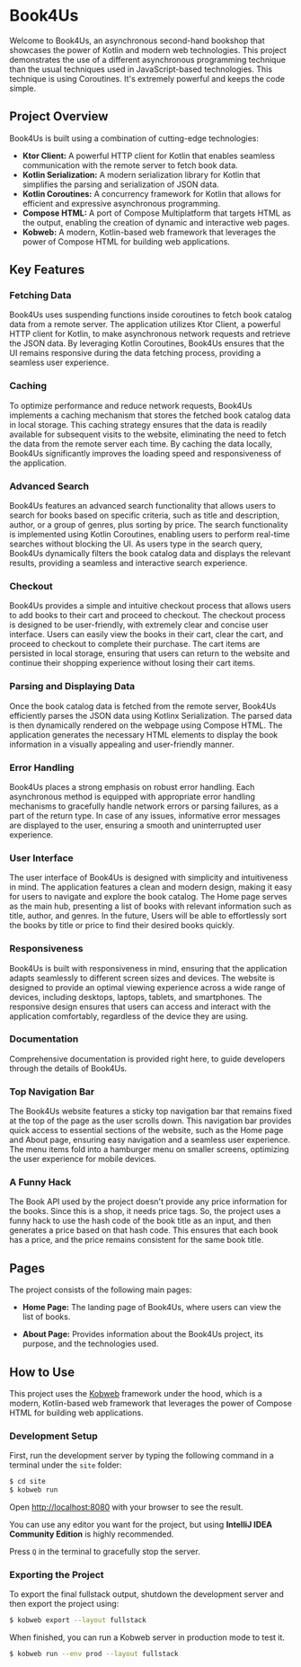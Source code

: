 # Book4Us

Welcome to Book4Us, an asynchronous second-hand bookshop that showcases the power of Kotlin and modern web
technologies. This project demonstrates the use of a different asynchronous programming technique than the usual
techniques used in JavaScript-based technologies. This technique is using Coroutines. It's extremely powerful and keeps
the code simple.

## Project Overview

Book4Us is built using a combination of cutting-edge technologies:

+ **Ktor Client:** A powerful HTTP client for Kotlin that enables seamless communication with the remote server to fetch
  book data.
+ **Kotlin Serialization:** A modern serialization library for Kotlin that simplifies the parsing and serialization of
  JSON data.
+ **Kotlin Coroutines:** A concurrency framework for Kotlin that allows for efficient and expressive asynchronous
  programming.
+ **Compose HTML:** A port of Compose Multiplatform that targets HTML as the output, enabling the creation of dynamic
  and interactive web pages.
+ **Kobweb:** A modern, Kotlin-based web framework that leverages the power of Compose HTML for building web
  applications.

## Key Features

### Fetching Data

Book4Us uses suspending functions inside coroutines to fetch book catalog data from a remote server. The application
utilizes Ktor Client, a powerful HTTP client for Kotlin, to make asynchronous network requests and retrieve the JSON
data. By leveraging Kotlin Coroutines, Book4Us ensures that the UI remains responsive during the data fetching process,
providing a seamless user experience.

### Caching

To optimize performance and reduce network requests, Book4Us implements a caching mechanism that stores the fetched book
catalog data in local storage. This caching strategy ensures that the data is readily available for subsequent visits to
the website, eliminating the need to fetch the data from the remote server each time. By caching the data locally,
Book4Us significantly improves the loading speed and responsiveness of the application.

### Advanced Search

Book4Us features an advanced search functionality that allows users to search for books based on specific criteria,
such as title and description, author, or a group of genres, plus sorting by price. The search functionality is
implemented using Kotlin Coroutines, enabling users to perform real-time searches without blocking the UI. As users type
in the search query, Book4Us dynamically filters the book catalog data and displays the relevant results, providing a
seamless and interactive search experience.

### Checkout

Book4Us provides a simple and intuitive checkout process that allows users to add books to their cart and proceed to
checkout. The checkout process is designed to be user-friendly, with extremely clear and concise user interface. Users
can easily view the books in their cart, clear the cart, and proceed to checkout to complete their purchase. The cart
items are persisted in local storage, ensuring that users can return to the website and continue their shopping
experience without losing their cart items.

### Parsing and Displaying Data

Once the book catalog data is fetched from the remote server, Book4Us efficiently parses the JSON data using Kotlinx
Serialization. The parsed data is then dynamically rendered on the webpage using Compose HTML. The application
generates the necessary HTML elements to display the book information in a visually appealing and user-friendly manner.

### Error Handling

Book4Us places a strong emphasis on robust error handling. Each asynchronous method is equipped with appropriate error
handling mechanisms to gracefully handle network errors or parsing failures, as a part of the return type. In case of
any issues, informative error messages are displayed to the user, ensuring a smooth and uninterrupted user experience.

### User Interface

The user interface of Book4Us is designed with simplicity and intuitiveness in mind. The application features a clean
and modern design, making it easy for users to navigate and explore the book catalog. The Home page serves as the main
hub, presenting a list of books with relevant information such as title, author, and genres. In the future, Users will
be able to effortlessly sort the books by title or price to find their desired books quickly.

### Responsiveness

Book4Us is built with responsiveness in mind, ensuring that the application adapts seamlessly to different screen sizes
and devices. The website is designed to provide an optimal viewing experience across a wide range of devices, including
desktops, laptops, tablets, and smartphones. The responsive design ensures that users can access and interact with the
application comfortably, regardless of the device they are using.

### Documentation

Comprehensive documentation is provided right here, to guide developers through the details of Book4Us.

### Top Navigation Bar

The Book4Us website features a sticky top navigation bar that remains fixed at the top of the page as the user scrolls
down. This navigation bar provides quick access to essential sections of the website, such as the Home page and About
page, ensuring easy navigation and a seamless user experience. The menu items fold into a hamburger menu on smaller
screens, optimizing the user experience for mobile devices.

### A Funny Hack

The Book API used by the project doesn't provide any price information for the books. Since this is a shop, it needs
price tags. So, the project uses a funny hack to use the hash code of the book title as an input, and then generates a
price based on that hash code. This ensures that each book has a price, and the price remains consistent for the same
book title.

## Pages

The project consists of the following main pages:

+ **Home Page:** The landing page of Book4Us, where users can view the list of books.

+ **About Page:** Provides information about the Book4Us project, its purpose, and the technologies used.

## How to Use

This project uses the [Kobweb](https://github.com/varabyte/kobweb) framework under the hood, which is a modern,
Kotlin-based web framework that leverages the power of Compose HTML for building web applications.

### Development Setup

First, run the development server by typing the following command in a terminal under the `site` folder:

```bash
$ cd site
$ kobweb run
```

Open [http://localhost:8080](http://localhost:8080) with your browser to see the result.

You can use any editor you want for the project, but using **IntelliJ IDEA Community Edition** is highly recommended.

Press `Q` in the terminal to gracefully stop the server.

### Exporting the Project

To export the final fullstack output, shutdown the development server and then export the project using:

```bash
$ kobweb export --layout fullstack
```

When finished, you can run a Kobweb server in production mode to test it.

```bash
$ kobweb run --env prod --layout fullstack
```
